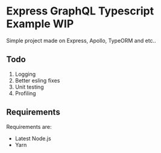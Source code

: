 # Express GraphQL Typescript Example WIP

Simple project made on Express, Apollo, TypeORM and etc..

## Todo
1. Logging
2. Better esling fixes
3. Unit testing
4. Profiling

## Requirements

Requirements are:

- Latest Node.js
- Yarn